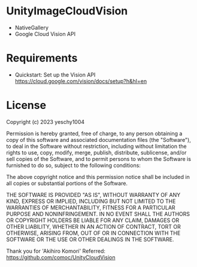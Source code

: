 # UnityImageCloudVision
* NativeGallery
* Google Cloud Vision API

# Requirements
* Quickstart: Set up the Vision API
https://cloud.google.com/vision/docs/setup?h&hl=en

# License
Copyright (c) 2023 yeschy1004

Permission is hereby granted, free of charge, to any person obtaining a copy of this software and associated documentation files (the "Software"), to deal in the Software without restriction, including without limitation the rights to use, copy, modify, merge, publish, distribute, sublicense, and/or sell copies of the Software, and to permit persons to whom the Software is furnished to do so, subject to the following conditions:

The above copyright notice and this permission notice shall be included in all copies or substantial portions of the Software.

THE SOFTWARE IS PROVIDED "AS IS", WITHOUT WARRANTY OF ANY KIND, EXPRESS OR IMPLIED, INCLUDING BUT NOT LIMITED TO THE WARRANTIES OF MERCHANTABILITY, FITNESS FOR A PARTICULAR PURPOSE AND NONINFRINGEMENT. IN NO EVENT SHALL THE AUTHORS OR COPYRIGHT HOLDERS BE LIABLE FOR ANY CLAIM, DAMAGES OR OTHER LIABILITY, WHETHER IN AN ACTION OF CONTRACT, TORT OR OTHERWISE, ARISING FROM, OUT OF OR IN CONNECTION WITH THE SOFTWARE OR THE USE OR OTHER DEALINGS IN THE SOFTWARE.

Thank you for 'Akihiro Komori'
Referred: https://github.com/comoc/UnityCloudVision
